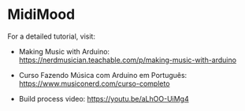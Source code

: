 # MidiMood

For a detailed tutorial, visit: 

- Making Music with Arduino: https://nerdmusician.teachable.com/p/making-music-with-arduino

- Curso Fazendo Música com Arduino em Português: https://www.musiconerd.com/curso-completo

- Build process video: https://youtu.be/aLhOO-UiMg4
